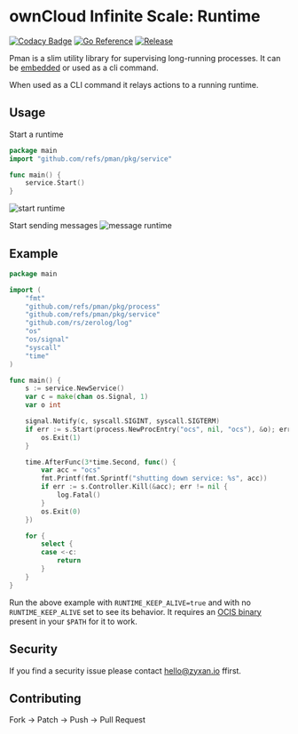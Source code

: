 # ownCloud Infinite Scale: Runtime

[![Codacy Badge](https://api.codacy.com/project/badge/Grade/8badecde63f743868c71850e43cdeb0d)](https://app.codacy.com/manual/refs_2/pman?utm_source=github.com&utm_medium=referral&utm_content=refs/pman&utm_campaign=Badge_Grade_Dashboard)
[![Go Reference](https://pkg.go.dev/badge/github.com/refs/pman.svg)](https://pkg.go.dev/github.com/refs/pman)
[![Release](https://img.shields.io/github/release/refs/pman.svg?style=flat-square)](https://github.com/refs/pman/releases/latest)

Pman is a slim utility library for supervising long-running processes. It can be [embedded](https://github.com/owncloud/OCIS/blob/ea2a2b328e7261ed72e65adf48359c0a44e14b40/OCIS/pkg/runtime/runtime.go#L84) or used as a cli command.

When used as a CLI command it relays actions to a running runtime.

## Usage

Start a runtime

```go
package main
import "github.com/refs/pman/pkg/service"

func main() {
    service.Start()    
}
```
![start runtime](https://imgur.com/F67hgQk.gif)

Start sending messages
![message runtime](https://imgur.com/O71RlsJ.gif)

## Example

```go
package main

import (
	"fmt"
	"github.com/refs/pman/pkg/process"
	"github.com/refs/pman/pkg/service"
	"github.com/rs/zerolog/log"
	"os"
	"os/signal"
	"syscall"
	"time"
)

func main() {
	s := service.NewService()
	var c = make(chan os.Signal, 1)
	var o int

	signal.Notify(c, syscall.SIGINT, syscall.SIGTERM)
	if err := s.Start(process.NewProcEntry("ocs", nil, "ocs"), &o); err != nil {
		os.Exit(1)
	}

	time.AfterFunc(3*time.Second, func() {
		var acc = "ocs"
		fmt.Printf(fmt.Sprintf("shutting down service: %s", acc))
		if err := s.Controller.Kill(&acc); err != nil {
			log.Fatal()
		}
		os.Exit(0)
	})

	for {
		select {
		case <-c:
			return
		}
	}
}
```

Run the above example with `RUNTIME_KEEP_ALIVE=true` and with no `RUNTIME_KEEP_ALIVE` set to see its behavior. It requires an [OCIS binary](https://github.com/owncloud/ocis/releases) present in your `$PATH` for it to work.

## Security

If you find a security issue please contact [hello@zyxan.io](mailto:hello@zyxan.io) ffirst.

## Contributing

Fork -> Patch -> Push -> Pull Request
